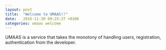 ```yaml
---
layout: post
title:  "Welcome to UMAAS!!"
date:   2016-11-30 09:25:37 +0100
categories: umaas welcome
---
```

UMAAS is a service that takes the monotony of handling users, registration, authentication from the developer.
